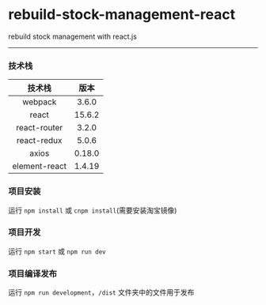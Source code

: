 # rebuild-stock-management-react

rebuild stock management with react.js

---
### 技术栈

|		技术栈	   |	版本	  |
| 		:-:     |	:-:		  |
|	webpack	    |	3.6.0	  |
|		react		    |	15.6.2  |
|	react-router	|	3.2.0	  |
|		react-redux	    |	5.0.6	  |
|		axios	    |	0.18.0	|
|	element-react		  |	1.4.19	|


### 项目安装
  运行 ``npm install`` 或 ``cnpm install``(需要安装淘宝镜像)

### 项目开发
  运行 ``npm start`` 或 ``npm run dev``

### 项目编译发布

  运行  ``npm run development``，``/dist`` 文件夹中的文件用于发布
